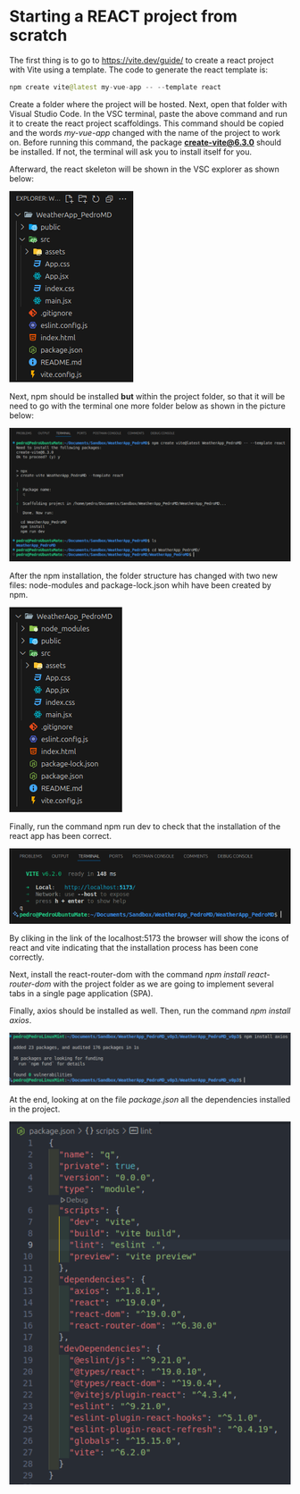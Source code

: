 # Starting a REACT project from scratch

The first thing is to go to <https://vite.dev/guide/> to create a react project with Vite using a template.
The code to generate the react template is:

```java
npm create vite@latest my-vue-app -- --template react
```

Create a folder where the project will be hosted. Next, open that folder with Visual Studio Code.
In the VSC terminal, paste the above command and run it to create the react project scaffoldings. This command should be copied and the words _my-vue-app_ changed with the name of the project to work on.
Before running this command, the package **create-vite@6.3.0** should be installed. If not, the terminal will ask you to install itself for you.

Afterward, the react skeleton will be shown in the VSC explorer as shown below:

![React folder skeleton in VSC](resources/images/React_Skeleton.png)

Next, npm should be installed **but** within the project folder, so that it will be need to go with the terminal one more folder below as shown in the picture below:

![Installation of Vite and npm shown in the terminal](resources/images/Install%20Vite%20and%20npm%20within%20the%20project%20folder.png)

After the npm installation, the folder structure has changed with two new files: node-modules and package-lock.json whih have been created by npm.

![Node-modules and package-lock.json created](resources/images/Folder%20Structure%20after%20installing%20npm.png)

Finally, run the command npm run dev to check that the installation of the react app has been correct.

![React working](resources/images/React%20working.png)

By cliking in the link of the localhost:5173 the browser will show the icons of react and vite indicating that the installation process has been cone correctly.

Next, install the react-router-dom with the command *npm install react-router-dom* with the project folder as we are going to implement several tabs in a single page application (SPA).

Finally, axios should be installed as well. Then, run the command *npm install axios*.

![Installing axios](resources/images/installing%20axios.png)

At the end, looking at on the file *package.json* all the dependencies installed in the project.

![Package.json dependencies](resources/images/package%20json%20dependencies.png)

